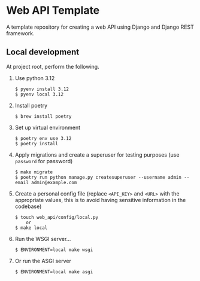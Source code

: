 # Web API Template

A template repository for creating a web API using Django and Django REST framework.

## Local development

At project root, perform the following.

1. Use python 3.12
    ```console
    $ pyenv install 3.12
    $ pyenv local 3.12
    ```
2. Install poetry
    ```console
    $ brew install poetry
    ```
3. Set up virtual environment
    ```console
    $ poetry env use 3.12
    $ poetry install
    ```
4. Apply migrations and create a superuser for testing purposes (use `password` for password)
    ```console
    $ make migrate
    $ poetry run python manage.py createsuperuser --username admin --email admin@example.com
    ```
5. Create a personal config file (replace `<API_KEY>` and `<URL>` with the appropriate values, this is to avoid having sensitive information in the codebase)
   ```console
   $ touch web_api/config/local.py
       or
   $ make local
   ```
6. Run the WSGI server...
    ```console
    $ ENVIRONMENT=local make wsgi
    ```
7. Or run the ASGI server
    ```console
    $ ENVIRONMENT=local make asgi
    ```
